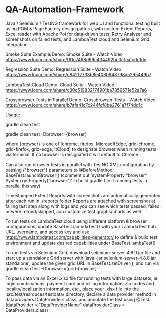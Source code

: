 # QA-Automation-Framework
Java / Selenium / TestNG framework for web UI and functional testing built using POM & Page Factory design pattern, with custom Extent Reports, Excel reader with Apache Poi for data-driven tests, Retry Analyzer and screenshots on failed tests, and LambdaTest cloud and Selenium Grid integration

Smoke Suite Example/Demo: Smoke Suite - Watch Video
https://www.loom.com/share/f61c7468d99c434492bc0c1aafc0c1de

Regression Suite Demo: Regression Suite - Watch Video
https://www.loom.com/share/c842f2738b8e408b948798a5295449b7

LambdaTest Cloud Demo: Cloud Suite - Watch Video
https://www.loom.com/share/c30c519832174901ba7859571e52a7a6

Crossbrowser Tests in Parallel Demo: Crossbrowser Tests - Watch Video
https://www.loom.com/share/b7afa41c7c244fcf8be2761a7f74dd1c


Usage:

gradle clean test

gradle clean test -Dbrowser={browser}

where {browser} is one of [chrome, firefox, MicrosoftEdge, grid-chrome, grid-firefox, grid-edge, ltCloud] to designate browser when running tests via terminal. If no browser is designated it will default to Chrome

Can also run browser tests in parallel with TestNG XML configuration by passing {"browser"} parameters to @BeforeMethod BaseTest.launchBrowser() (comment out 'systemProperty "browser" System.getProperty("browser")' in build.gradle file if running tests in parallel this way)

Timestamped Extent Reports with screenshots are automatically generated after each run in ./reports folder
Reports are attached with screenshot at failing test step along with logs and you can see which tests passed, failed, or were retried/skipped, can customize test graphs/charts as well

To run tests on LambdaTest cloud using different platform & browser configurations, update BaseTest.lambdaTest() with your LambdaTest hub URL, username, and access key and use https://www.lambdatest.com/capabilities-generator/ to define & build test environment and update desired capabilities under BaseTest.lambaTest()

To run tests via Selenium Grid, download selenium-server-4.8.0.jar file and start up a standalone Grid server with 'java -jar selenium-server-4.8.0.jar standalone', update the given grid URL in BaseTest.setDriver(), and run via gradle clean test -Dbrowser={grid-browser}

To pass data via an Excel .xlsx file for running tests with large datasets, ie. login combinations, payment card and billing information, zip codes and locality/localization information, etc., place your .xlsx file into the .src/test/resrouces/testdata/ directory, declare a data provider method in dataproviders.DataProviders class, and annotate the test using @Test (dataProvider = "DataProviderName" dataProviderClass = DataProviders.class)

